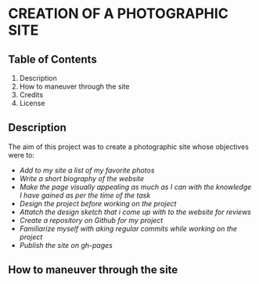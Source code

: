 # CREATION OF A PHOTOGRAPHIC SITE
## Table of Contents
1. Description
2. How to maneuver through the site
3. Credits
4. License

## Description
The aim of this project was to create a photographic site whose objectives were to:
- *Add to my site a list of my favorite photos*
- *Write a short biography of the website*
- *Make the page visually appealing as much as I can with the knowledge I have gained as per the time of the task*
- *Design the project before working on the project*
- *Attatch the design sketch that i come up with to the website for reviews*
- *Create a repository on Github for my project*
- *Familiarize myself with aking regular commits while working on the project*
- *Publish the site on gh-pages*
  
## How to maneuver through the site
